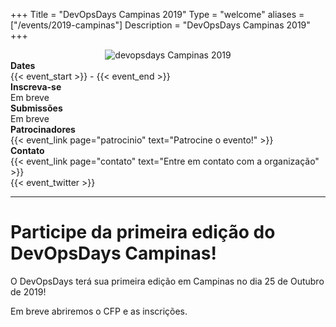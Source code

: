+++
Title = "DevOpsDays Campinas 2019"
Type = "welcome"
aliases = ["/events/2019-campinas"]
Description = "DevOpsDays Campinas 2019"
+++

<div class = "row">
  <div class="col-md-6">
    <div style="text-align:center;">
      <img alt="devopsdays Campinas 2019" src="/events/2019-campinas/dod-cps.jpg" class="welcome-page-event-logo">
    </div>
  </div>
  <div class="col-md-6">
    <div class="row">
      <div class = "col-md-2">
        <strong>Dates</strong>
      </div>
      <div class = "col-md-8">
        {{< event_start >}} - {{< event_end >}}
      </div>
    </div>
    <div class="row">
      <div class = "col-md-2">
        <strong>Inscreva-se</strong>
      </div>
      <div class = "col-md-8">
        Em breve
      </div>
    </div>
    <div class="row">
      <div class = "col-md-2">
        <strong>Submissões</strong>
      </div>
      <div class = "col-md-8">
        Em breve
      </div>
    </div>
    <div class="row">
      <div class = "col-md-2">
        <strong>Patrocinadores</strong>
      </div>
      <div class = "col-md-8">
        {{< event_link page="patrocinio" text="Patrocine o evento!" >}}
      </div>
    </div>
    <div class="row">
      <div class = "col-md-2">
        <strong>Contato</strong>
      </div>
      <div class = "col-md-8">
        {{< event_link page="contato" text="Entre em contato com a organização" >}}
      </div>
    </div>
    <div class="row">
      <div class="col-md-2"></div>
      <div class="col-md-8">{{< event_twitter >}}</div>
    </div>
  </div>  
</div>

<script>!function(){var a=window.pipz=window.pipz||[];if(!a.initialize)if(a.invoked)window.console&&console.error&&console.error('Snippet included twice.');else{a.invoked=!0;a.methods='formIdentify pageview reset identify track ready page once off on'.split(' ');a.factory=function(c){return function(){var b=Array.prototype.slice.call(arguments);b.unshift(c);a.push(b);return a}};for(var c=0;c<a.methods.length;c++){var d=a.methods[c];a[d]=a.factory(d)}a.load=function(c){var b=document.createElement('script');b.type='text/javascript';b.async=!0;var d=document.getElementsByTagName('script')[0];d.parentNode.insertBefore(b,d);b.onload=function(){a=window.pipz;a.initialize({'eCentrack.io':{apiKey:c}},{plan:{track:{}}});};b.src='//loader.pipz.io/v1/1422.491fa9d7/pipz.min.js'};a.SNIPPET_VERSION='4.0.0';a.load('747a81f4094afff214229d')}}();</script>

<hr/>

Participe da primeira edição do DevOpsDays Campinas!
===

O DevOpsDays terá sua primeira edição em Campinas no dia 25 de Outubro de 2019!

Em breve abriremos o CFP e as inscrições.
